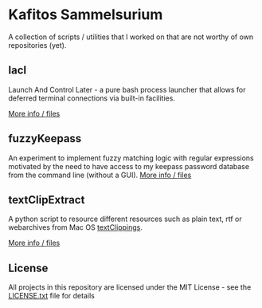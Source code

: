 # Kafitos Sammelsurium
A collection of scripts / utilities that I worked on that are not worthy of own
repositories (yet).

## lacl
Launch And Control Later - a pure bash process launcher that allows for
deferred terminal connections via built-in facilities.

[More info / files](lacl.d)

## fuzzyKeepass
An experiment to implement fuzzy matching logic with regular expressions
motivated by the need to have access to my keepass password database from the
command line (without a GUI).
[More info / files](fuzzykeepass.d)

## textClipExtract
A python script to resource different resources such as plain text, rtf or webarchives from Mac OS [textClippings](https://en.wikipedia.org/wiki/TextClipping).

[More info / files](textClipExtract.d)

## License
All projects in this repository are licensed under the MIT License - see the
[LICENSE.txt](LICENSE.txt) file for details
